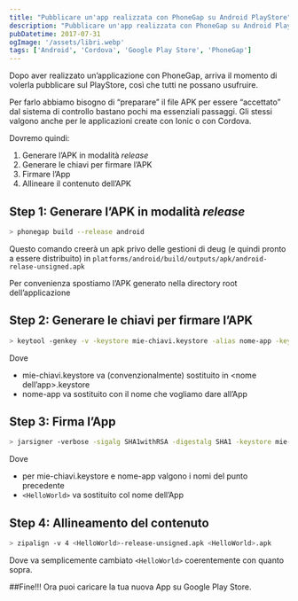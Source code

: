 ```yaml
---
title: "Pubblicare un'app realizzata con PhoneGap su Android PlayStore"
description: "Pubblicare un'app realizzata con PhoneGap su Android PlayStore"
pubDatetime: 2017-07-31
ogImage: '/assets/libri.webp'
tags: ['Android', 'Cordova', 'Google Play Store', 'PhoneGap']
---
```



Dopo aver realizzato un’applicazione con PhoneGap, arriva il momento di volerla pubblicare sul PlayStore, così che tutti ne possano usufruire.

Per farlo abbiamo bisogno di “preparare” il file APK per essere “accettato” dal sistema di controllo bastano pochi ma essenziali passaggi. Gli stessi valgono anche per le applicazioni create con Ionic o con Cordova.

Dovremo quindi:

1. Generare l’APK in modalità *release*
2. Generare le chiavi per firmare l’APK
3. Firmare l’App
4. Allineare il contenuto dell’APK

## Step 1: Generare l’APK in modalità *release*
```sh
> phonegap build --release android
```
Questo comando creerà un apk privo delle gestioni di deug (e quindi pronto a essere distribuito) in `platforms/android/build/outputs/apk/android-relase-unsigned.apk`

Per convenienza spostiamo l’APK generato nella directory root dell’applicazione

## Step 2: Generare le chiavi per firmare l’APK
```sh
> keytool -genkey -v -keystore mie-chiavi.keystore -alias nome-app -keyalg RSA -keysize 2048 -validity 10000
```
Dove

- mie-chiavi.keystore va (convenzionalmente) sostituito in <nome dell’app>.keystore
- nome-app va sostituito con il nome che vogliamo dare all’App

## Step 3: Firma l’App
```sh
> jarsigner -verbose -sigalg SHA1withRSA -digestalg SHA1 -keystore mie-chiavi.keystore <HelloWorld>-release-unsigned.apk nome-app
```
Dove

- per mie-chiavi.keystore e nome-app valgono i nomi del punto precedente
- `<HelloWorld>` va sostituito col nome dell’App

## Step 4: Allineamento del contenuto
```sh
> zipalign -v 4 <HelloWorld>-release-unsigned.apk <HelloWorld>.apk
```
Dove va semplicemente cambiato `<HelloWorld>` coerentemente con quanto sopra.

##Fine!!! Ora puoi caricare la tua nuova App su Google Play Store.

